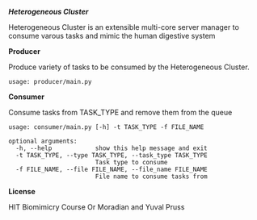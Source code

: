 ***Heterogeneous Cluster***

Heterogeneous Cluster is an extensible multi-core server manager to consume varous tasks 
and mimic the human digestive system

**Producer**

Produce variety of tasks to be consumed by the Heterogeneous Cluster.

```
usage: producer/main.py
```

**Consumer**

Consume tasks from TASK_TYPE and remove them from the queue

```
usage: consumer/main.py [-h] -t TASK_TYPE -f FILE_NAME

optional arguments:
  -h, --help            show this help message and exit
  -t TASK_TYPE, --type TASK_TYPE, --task_type TASK_TYPE
                        Task type to consume
  -f FILE_NAME, --file FILE_NAME, --file_name FILE_NAME
                        File name to consume tasks from
```

**License**

HIT Biomimicry Course
Or Moradian and Yuval Pruss
